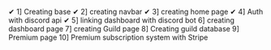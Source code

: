 ✔ 1]  Creating base
✔ 2] creating navbar
✔ 3] creating home page
✔ 4] Auth with discord api
✔ 5] linking dashboard with discord bot
6] creating dashboard page
7] creating Guild page
8] Creating guild database
9] Premium page
10] Premium subscription system with Stripe
